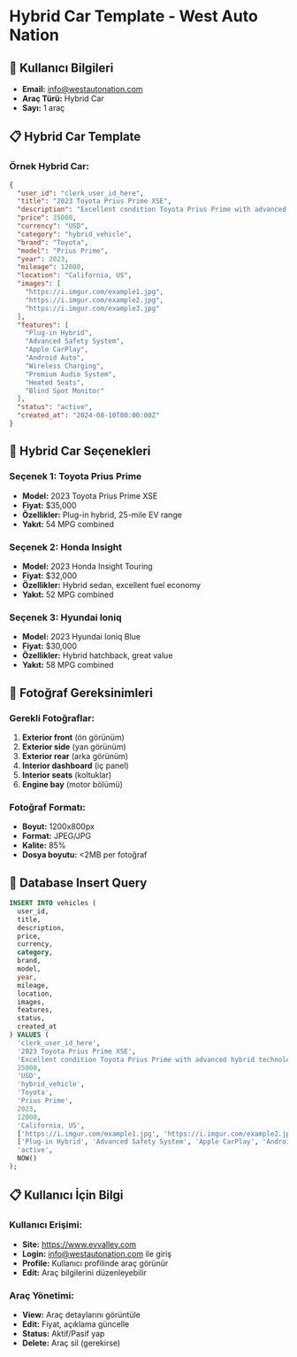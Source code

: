 # Hybrid Car Template - West Auto Nation

## 🚗 Kullanıcı Bilgileri
- **Email:** info@westautonation.com
- **Araç Türü:** Hybrid Car
- **Sayı:** 1 araç

## 📋 Hybrid Car Template

### Örnek Hybrid Car:
```json
{
  "user_id": "clerk_user_id_here",
  "title": "2023 Toyota Prius Prime XSE",
  "description": "Excellent condition Toyota Prius Prime with advanced hybrid technology. This plug-in hybrid offers exceptional fuel efficiency and modern features. Perfect for eco-conscious drivers who want the best of both worlds.",
  "price": 35000,
  "currency": "USD",
  "category": "hybrid_vehicle",
  "brand": "Toyota",
  "model": "Prius Prime",
  "year": 2023,
  "mileage": 12000,
  "location": "California, US",
  "images": [
    "https://i.imgur.com/example1.jpg",
    "https://i.imgur.com/example2.jpg",
    "https://i.imgur.com/example3.jpg"
  ],
  "features": [
    "Plug-in Hybrid",
    "Advanced Safety System",
    "Apple CarPlay",
    "Android Auto",
    "Wireless Charging",
    "Premium Audio System",
    "Heated Seats",
    "Blind Spot Monitor"
  ],
  "status": "active",
  "created_at": "2024-08-10T00:00:00Z"
}
```

## 🎯 Hybrid Car Seçenekleri

### Seçenek 1: Toyota Prius Prime
- **Model:** 2023 Toyota Prius Prime XSE
- **Fiyat:** $35,000
- **Özellikler:** Plug-in hybrid, 25-mile EV range
- **Yakıt:** 54 MPG combined

### Seçenek 2: Honda Insight
- **Model:** 2023 Honda Insight Touring
- **Fiyat:** $32,000
- **Özellikler:** Hybrid sedan, excellent fuel economy
- **Yakıt:** 52 MPG combined

### Seçenek 3: Hyundai Ioniq
- **Model:** 2023 Hyundai Ioniq Blue
- **Fiyat:** $30,000
- **Özellikler:** Hybrid hatchback, great value
- **Yakıt:** 58 MPG combined

## 📸 Fotoğraf Gereksinimleri

### Gerekli Fotoğraflar:
1. **Exterior front** (ön görünüm)
2. **Exterior side** (yan görünüm)
3. **Exterior rear** (arka görünüm)
4. **Interior dashboard** (iç panel)
5. **Interior seats** (koltuklar)
6. **Engine bay** (motor bölümü)

### Fotoğraf Formatı:
- **Boyut:** 1200x800px
- **Format:** JPEG/JPG
- **Kalite:** 85%
- **Dosya boyutu:** <2MB per fotoğraf

## 🔧 Database Insert Query

```sql
INSERT INTO vehicles (
  user_id,
  title,
  description,
  price,
  currency,
  category,
  brand,
  model,
  year,
  mileage,
  location,
  images,
  features,
  status,
  created_at
) VALUES (
  'clerk_user_id_here',
  '2023 Toyota Prius Prime XSE',
  'Excellent condition Toyota Prius Prime with advanced hybrid technology. This plug-in hybrid offers exceptional fuel efficiency and modern features. Perfect for eco-conscious drivers who want the best of both worlds.',
  35000,
  'USD',
  'hybrid_vehicle',
  'Toyota',
  'Prius Prime',
  2023,
  12000,
  'California, US',
  ['https://i.imgur.com/example1.jpg', 'https://i.imgur.com/example2.jpg', 'https://i.imgur.com/example3.jpg'],
  ['Plug-in Hybrid', 'Advanced Safety System', 'Apple CarPlay', 'Android Auto', 'Wireless Charging', 'Premium Audio System', 'Heated Seats', 'Blind Spot Monitor'],
  'active',
  NOW()
);
```

## 📋 Kullanıcı İçin Bilgi

### Kullanıcı Erişimi:
- **Site:** https://www.evvalley.com
- **Login:** info@westautonation.com ile giriş
- **Profile:** Kullanıcı profilinde araç görünür
- **Edit:** Araç bilgilerini düzenleyebilir

### Araç Yönetimi:
- **View:** Araç detaylarını görüntüle
- **Edit:** Fiyat, açıklama güncelle
- **Status:** Aktif/Pasif yap
- **Delete:** Araç sil (gerekirse)
